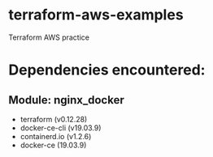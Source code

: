 # terraform-aws-examples
Terraform AWS practice

# Dependencies encountered:
## Module: nginx_docker
- terraform (v0.12.28)
- docker-ce-cli (v19.03.9)
- containerd.io (v1.2.6)
- docker-ce (19.03.9)

